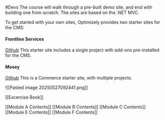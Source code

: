 #Devs 
The course will walk through a pre-built demo site, and end with building one from scratch.
The sites are based on the .NET MVC.

To get started with your own sites, Optimizely provides two starter sites for the CMS:
#### Frontline Services
[Github](https://github.com/episerver/foundation-mvc-cms/tree/main)
This starter site includes a single project with add-ons pre-installed for the CMS.
#### Mosey
[Github](https://github.com/episerver/Foundation/tree/main)
This is a Commerce starter site, with multiple projects.

![[Pasted image 20250527092441.png]]

[[Excercise Book]]

[[Module A Contents]]
[[Module B Contents]]
[[Module C Contents]]
[[Module E Contents]]
[[Module F Contents]]